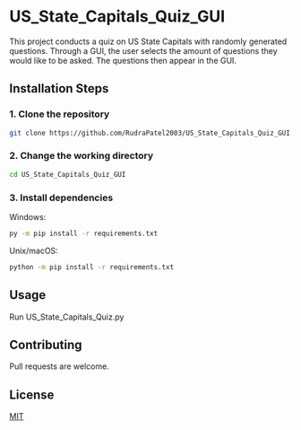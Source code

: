 # US_State_Capitals_Quiz_GUI  

This project conducts a quiz on US State Capitals with randomly generated questions. Through a GUI, the user selects the amount of questions they would like to be asked. The questions then appear in the GUI.

## Installation Steps

### 1\. Clone the repository
```bash
git clone https://github.com/RudraPatel2003/US_State_Capitals_Quiz_GUI.git
```   
### 2\. Change the working directory
```bash
cd US_State_Capitals_Quiz_GUI
```
### 3\. Install dependencies   

Windows:
```bash
py -m pip install -r requirements.txt
```
Unix/macOS:
```bash
python -m pip install -r requirements.txt
```

## Usage

Run US_State_Capitals_Quiz.py

## Contributing
Pull requests are welcome.

## License

[MIT](https://choosealicense.com/licenses/mit/)